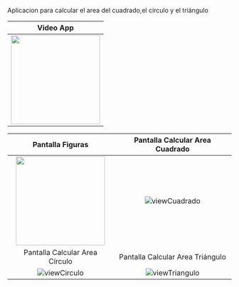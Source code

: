 Aplicacion para calcular el area del cuadrado,el círculo y el triángulo

|                               Video App                                        | 
|:------------------------------------------------------------------------------:|
|   <img src="https://github.com/user-attachments/assets/8143ebde-a582-4c65-9886-f77accd86af5" width="200">   |





|                               Pantalla Figuras                              |                                   Pantalla Calcular Area Cuadrado                                |
|:------------------------------------------------------------------------------:|:------------------------------------------------------------------------------:|
|  <img src="https://github.com/saulhervas/calcularAreaApp/assets/136034899/d72439b8-3424-4e61-a934-70dd746302af" width="200">  |  ![viewCuadrado](https://github.com/saulhervas/calcularAreaApp/assets/136034899/3820d423-ce76-4d31-a093-cf8672c206ad)  |
|                               Pantalla Calcular Area Círculo                              |                                   Pantalla Calcular Area Triángulo                                   |
|  ![viewCirculo](https://github.com/saulhervas/calcularAreaApp/assets/136034899/fff88e52-274b-498f-95fc-7f557b58abee)  | ![viewTriangulo](https://github.com/saulhervas/calcularAreaApp/assets/136034899/725fee16-ade9-4f63-add4-447f8484a0b8)   |

 
